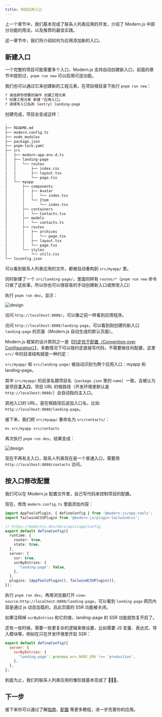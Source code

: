 ```yaml
---
title: 添加应用入口
---
```


上一个章节中，我们基本完成了联系人列表应用的开发，介绍了 Modern.js 中部分功能的用法，以及推荐的最佳实践。

这一章节中，我们将介绍如何为应用添加新的入口。

## 新建入口

一个完整的项目可能需要多个入口，Modern.js 支持自动创建新入口，前面的章节中提到过，`pnpm run new` 可以启用可选功能。

我们也可以通过它来创建新的工程元素，在项目根目录下执行 `pnpm run new`：

```bash
? 请选择你想要的操作 创建工程元素
? 创建工程元素 新建「应用入口」
? 请填写入口名称 (entry) landing-page
```

创建完成，项目会变成这样：

```md
.
├── README.md
├── modern.config.ts
├── node_modules
├── package.json
├── pnpm-lock.yaml
├── src
│   ├── modern-app-env.d.ts
│   ├── landing-page
│   │   └── routes
│   │       ├── index.css
│   │       ├── layout.tsx
│   │       └── page.tsx
│   └── myapp
│       ├── components
│       │   ├── Avatar
│       │   │   └── index.tsx
│       │   └── Item
│       │       └── index.tsx
│       ├── containers
│       │   └── Contacts.tsx
│       ├── models
│       │   └── contacts.ts
│       ├── routes
│       │   ├── archives
│       │   │   └── page.tsx
│       │   ├── layout.tsx
│       │   └── page.tsx
│       └── styles
│           └── utils.css
└── tsconfig.json

```

可以看到联系人列表应用的文件，都被自动重构到 `src/myapp/` 里。

同时新建了一个 `src/landing-page/`，里面同样有 `routes/*`（`pnpm run new` 命令只做了这些事，所以你也可以很容易的手动创建新入口或修改入口）

执行 `pnpm run dev`，显示：

![design](https://lf3-static.bytednsdoc.com/obj/eden-cn/nuvjhpqnuvr/modern-website/tutorials/c08-entries-myapp.png)

访问 `http://localhost:8080/`，可以像之前一样看到应用程序。

访问 `http://localhost:8080/landing-page`，可以看到刚创建的新入口 `landing-page` 的页面（Modern.js 自动生成的默认页面）。

Modern.js 框架的设计原则之一是【[约定优于配置（Convention over Configuration）](https://en.wikipedia.org/wiki/Convention_over_configuration)】，多数情况下可以按约定直接写代码，不需要做任何配置，这里 `src/` 中的目录结构就是一种约定：

`src/myapp/` 和 `src/landing-page/` 被自动识别为两个应用入口：myapp 和 landing-page。

其中 `src/myapp/` 的目录名跟项目名（`package.json` 里的 `name`）一致，会被认为是项目**主入口**，项目 URL 的根路径（开发环境里默认是 `http://localhost:8080/`）会自动指向主入口。

其他入口的 URL，是在根路径后追加入口名，比如 `http://localhost:8080/landing-page`。

接下来，我们把 `src/myapp/` 重命名为 `src/contacts/`：

```bash
mv src/myapp src/contacts
```

再次执行 `pnpm run dev`，结果变成：

![design](https://lf3-static.bytednsdoc.com/obj/eden-cn/nuvjhpqnuvr/modern-website/tutorials/c08-entries-contacts.png)

现在不再有主入口，联系人列表现在是一个普通入口，需要用 `http://localhost:8080/contacts` 访问。


## 按入口修改配置

我们可以在 Modern.js 配置文件里，自己写代码来控制项目的配置。

现在，修改 `modern.config.ts` 里面添加内容：

```typescript
import AppToolsPlugin, { defineConfig } from '@modern-js/app-tools';
import TailwindCSSPlugin from '@modern-js/plugin-tailwindcss';

// https://modernjs.dev/docs/apis/app/config
export default defineConfig({
  runtime: {
    router: true,
    state: true,
  },
  server: {
    ssr: true,
    ssrByEntries: {
      'landing-page': false,
    },
  },
  plugins: [AppToolsPlugin(), TailwindCSSPlugin()],
});
```

执行 `pnpm run dev`，再用浏览器打开 `view-source:http://localhost:8080/landing-page`，可以看到 `landing-page` 网页内容是通过 js 动态加载的，且此页面的 SSR 功能被关闭。

如果注释掉 `ssrByEntries` 和它的值，landing-page 的 SSR 功能就恢复开启了。

还有一些时候，需要一些更复杂的逻辑来做设置，比如需要 JS 变量、表达式、导入模块等，例如在只在开发环境里开启 SSR：

```js
export default defineConfig({
  server: {
    ssrByEntries: {
      'landing-page': process.env.NODE_ENV !== 'production',
    },
  },
};
```

到底为止，我们的联系人列表应用的雏形就基本完成了 👏👏👏。

## 下一步

接下来你可以通过了解[指南](/docs/guides/overview)、[配置](/docs/configure/app/usage) 等更多教程，进一步完善你的应用。
